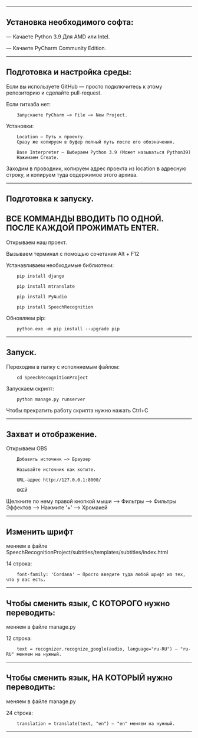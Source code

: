 -----------------------------------------------------------
Установка необходимого софта:
-----------------------------------------------------------

— Качаете Python 3.9 Для AMD или Intel.

— Качаете PyCharm Community Edition.

-----------------------------------------------------------
Подготовка и настройка среды:
-----------------------------------------------------------

Если вы используете GitHub — просто подключитесь к этому репозиторию и сделайте pull-request.

Если гитхаба нет:

        Запускаете PyCharm —> File —> New Project.

Установки:

        Location — Путь к проекту. 
        Сразу же копируем в буфер полный путь после его обозначения.
        
        Base Interpreter — Выбираем Python 3.9 (Может называться Python39)
        Нажимаем Create.

Заходим в проводник, копируем адрес проекта из location в адресную строку, и копируем туда содержимое этого архива.

-----------------------------------------------------------
Подготовка к запуску.
-----------------------------------------------------------
ВСЕ КОММАНДЫ ВВОДИТЬ ПО ОДНОЙ. ПОСЛЕ КАЖДОЙ ПРОЖИМАТЬ ENTER. 
-----------------------------------------------------------

Открываем наш проект.

Вызываем терминал с помощью сочетания Alt + F12

Устанавливаем необходимые библиотеки:

        pip install django

        pip install mtranslate

        pip install PyAudio

        pip install SpeechRecognition

Обновляем pip:

        python.exe -m pip install --upgrade pip

-----------------------------------------------------------
Запуск.
-----------------------------------------------------------

Переходим в папку с исполняемым файлом:

        cd SpeechRecognitionProject

Запускаем скрипт:

        python manage.py runserver

Чтобы прекратить работу скрипта нужно нажать Ctrl+C

-----------------------------------------------------------
Захват и отображение.
-----------------------------------------------------------

Открываем OBS

        Добавить источник —> Браузер

        Называйте источник как хотите.

        URL-адрес http://127.0.0.1:8000/

        ОКЕЙ

Щелкните по нему правой кнопкой мыши —> Фильтры —> Фильтры Эффектов —> Нажмите '+' —> Хромакей

-----------------------------------------------------------
Изменить шрифт 
-----------------------------------------------------------
меняем в файле SpeechRecognitionProject/subtitles/templates/subtitles/index.html 

14 строка:
        
        font-family: 'Cordana' — Просто введите туда любой шрифт из тех, что у вас есть.

-----------------------------------------------------------
Чтобы сменить язык, С КОТОРОГО нужно переводить:
-----------------------------------------------------------
меняем в файле manage.py

12 строка:
        
        text = recognizer.recognize_google(audio, language="ru-RU") — "ru-RU" меняем на нужный.

-----------------------------------------------------------
Чтобы сменить язык, НА КОТОРЫЙ нужно переводить:
-----------------------------------------------------------
меняем в файле manage.py

24 строка:
        
        translation = translate(text, "en") — "en" меняем на нужный.
-----------------------------------------------------------




